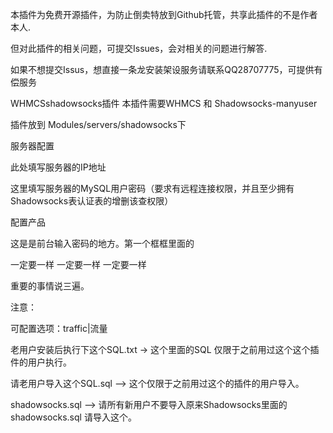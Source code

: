 本插件为免费开源插件，为防止倒卖特放到Github托管，共享此插件的不是作者本人.

但对此插件的相关问题，可提交Issues，会对相关的问题进行解答.

如果不想提交Issus，想直接一条龙安装架设服务请联系QQ28707775，可提供有偿服务

 WHMCSshadowsocks插件
本插件需要WHMCS 和 Shadowsocks-manyuser


插件放到
Modules/servers/shadowsocks下

服务器配置
 

 

此处填写服务器的IP地址
 
这里填写服务器的MySQL用户密码（要求有远程连接权限，并且至少拥有Shadowsocks表认证表的增删该查权限）

 
配置产品

 
 
 

这是是前台输入密码的地方。第一个框框里面的

一定要一样
一定要一样
一定要一样

重要的事情说三遍。
 

注意：

可配置选项：traffic|流量

老用户安装后执行下这个SQL.txt -> 这个里面的SQL 仅限于之前用过这个这个插件的用户执行。

请老用户导入这个SQL.sql –> 这个仅限于之前用过这个的插件的用户导入。

shadowsocks.sql –> 请所有新用户不要导入原来Shadowsocks里面的shadowsocks.sql 请导入这个。
